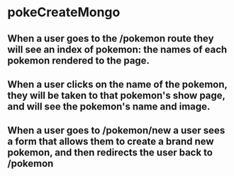 # pokeCreateMongo

## When a user goes to the /pokemon route they will see an index of pokemon: the names of each pokemon rendered to the page.

## When a user clicks on the name of the pokemon, they will be taken to that pokemon's show page, and will see the pokemon's name and image.

## When a user goes to /pokemon/new a user sees a form that allows them to create a brand new pokemon, and then redirects the user back to /pokemon